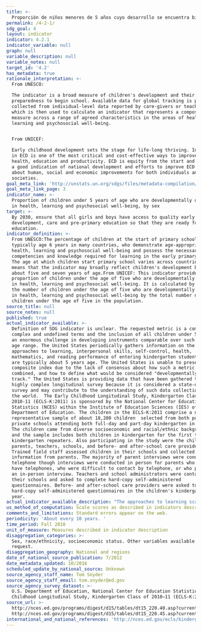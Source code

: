 ```yaml
---
title: >-
  Proporción de niños menores de 5 años cuyo desarrollo se encuentra bien encauzado en cuanto a la salud, el aprendizaje y el bienestar psicosocial, desglosado por sexo
permalink: /4-2-1/
sdg_goal: 4
layout: indicator
indicator: 4.2.1
indicator_variable: null
graph: null
variable_description: null
variable_notes: null
target_id: '4.2'
has_metadata: true
rationale_interpretation: >-
  From UNESCO:

  The indicator is a broad measure of children's development and their
  preparedness to begin school. Available data for global tracking is presently
  collected from individual-level data reported by care-givers or teachers,
  which is then used to calculate an indicator that represents a composite
  measure across a range of agreed characteristics in the areas of health,
  learning and psychosocial well-being.


  From UNICEF: 

  Early childhood development sets the stage for life-long thriving. Investing
  in ECD is one of the most critical and cost-effective ways to improve adult
  health, education and productivity. ECD is equity from the start and provides
  a good indication of national development and efforts to improve ECD can bring
  about human, social and economic improvements for both individuals and
  societies.
goal_meta_link: 'http://unstats.un.org/sdgs/files/metadata-compilation/Metadata-Goal-4.pdf'
goal_meta_link_page: 3
indicator_name: >-
  Proportion of children under 5 years of age who are developmentally on track
  in health, learning and psychosocial well-being, by sex
target: >-
  By 2030, ensure that all girls and boys have access to quality early childhood
  development, care and pre-primary education so that they are ready for primary
  education.
indicator_definition: >-
  From UNESCO:The percentage of children at the start of primary school,
  typically age 6 years in many countries, who demonstrate age-appropriate
  health, learning and psychosocial well-being and possess the necessary
  competencies and knowledge required for learning in the early primary grades.
  The age at which children start primary school varies across countries. This
  means that the indicator may broadly reflect children's development between
  about five and seven years of age.From UNICEF: This indicator provides the
  proportion of children under the age of five who are developmentally on track
  in health, learning and psychosocial well-being. It is calculated by dividing
  the number of children under the age of five who are developmentally on track
  in health, learning and psychosocial well-being by the total number of
  children under the age of five in the population.
source_title: null
source_notes: null
published: true
actual_indicator_available: >-
  Definition of SDG indicator is unclear. The requested metric is a composite of
  complex and undefined terms and the inclusion of all children under 5 presents
  an enormous challenge in developing instruments comparable over such a wide
  age range. The United States periodically gathers information on the
  approaches to learning, interpersonal skills, self-control, health,
  mathematics, and reading performance of entering kindergarten students, who
  are typically about 5 years age. The United States is unable to present a
  composite index due to the lack of consensus about how such a metric would be
  combined, and how to define what would be considered "developmentally on
  track." The United States is providing data that have been gathered through a
  highly complex longitudinal survey because it is considered a state-of-the-art
  survey and may contribute to the understanding of such data collections across
  the world.  The Early Childhood Longitudinal Study, Kindergarten Class of
  2010-11 (ECLS-K:2011) is sponsored by the National Center for Education
  Statistics (NCES) within the Institute of Education Sciences (IES) of the U.S.
  Department of Education. The children in the ECLS-K:2011 comprise a nationally
  representative sample of about 18,200 children  selected from both public and
  private schools attending both full-day and part-day kindergarten in 2010-11.
  The children came from diverse socioeconomic and racial/ethnic backgrounds,
  and the sample includes both children in kindergarten for the first time and
  kindergarten repeaters. Also participating in the study were the children's
  parents, teachers, schools, and before- and after-school care providers.
  Trained field staff assessed children in their schools and collected
  information from parents. The majority of parent interviews were conducted by
  telephone though interviews were conducted in person for parents who did not
  have telephones, who were difficult to contact by telephone, or who preferred
  an in-person interview. Teachers and school administrators were contacted at
  their schools and asked to complete hard-copy self-administered
  questionnaires. Before- and after-school care providers were asked to complete
  hard-copy self-administered questionnaires in the children's kindergarten
  year.
actual_indicator_available_description: "The approaches to learning scale is based on teachers' reports on how students rate in seven areas: attentiveness, task persistence, eagerness to learn, learning independence, ability to adapt easily to changes in routine, organization, and ability to follow classroom rules. Possible scores on the approaches to learning scale range from 1 to 4, with higher scores indicating that a child exhibits positive learning behaviors more often. The interpersonal skills scale is based on teachers' reports on the student’s skill in forming and maintaining friendships; getting along with people who are different; comforting or helping other children; expressing feelings, ideas, and opinions in positive ways; and showing sensitivity to the feelings of others. Possible scores on the interpersonal skills scale range from 1 to 4, with higher scores indicating that a child interacted with others in a positive way more often. The self-control scale is based on teachers' reports on the student’s ability to control behavior by respecting the property rights of others, controlling temper, accepting peer ideas for group activities, and responding appropriately to pressure from peers. Possible scores on the self-control scale range from 1 to 4, with higher scores indicating that a child exhibited behaviors indicative of self-control more often. Reading score reflects performance on questions measuring basic skills (print familiarity, letter recognition, beginning and ending sounds, rhyming words, and word recognition); vocabulary knowledge; and reading comprehension, including identifying information specifically stated in text (e.g., definitions, facts, and supporting details), making complex inferences from texts, and considering the text objectively and judging its appropriateness and quality. Possible scores for the reading assessment range from 0 to 120. Mathematics score reflects performance on questions on number sense, properties, and operations; measurement; geometry and spatial sense; data analysis, statistics, and probability (measured with a set of simple questions assessing children’s ability to read a graph); and prealgebra skills such as identification of patterns. Possible scores for the mathematics assessment range from 0 to 113. Socioeconomic status (SES) was measured by a composite score based on parental education and occupations and household income during the child’s kindergarten year. Variable name                Variable label i4_2_1learnapp_total\t    Mean approaches to learning score, total i4_2_1learnapp_male\t        Mean approaches to learning score, male i4_2_1learnapp_female\t    Mean approaches to learning score, female i4_2_1learnapp_indian\t    Mean approaches to learning score, American Indian/Alaska Native i4_2_1learnapp_lowses\t    Mean approaches to learning score, low quintile socioeconomic status i4_2_1learnapp_midses\t    Mean approaches to learning score, middle three quintiles socioeconomic status i4_2_1learnapp_highses\t    Mean approaches to learning score, low quintile socioeconomic status i4_2_1interperson_total\t    Mean interpersonal skills score, total i4_2_1interperson_male\t    Mean interpersonal skills score, male i4_2_1interperson_female\tMean interpersonal skills score, female i4_2_1interperson_indian\tMean interpersonal skills score, American Indian/Alaska Native i4_2_1interperson_lowses\tMean interpersonal skills score, low quintile socioeconomic status i4_2_1interperson_midses\tMean interpersonal skills score, middle three quintiles socioeconomic status i4_2_1interperson_highses\tMean interpersonal skills score, low quintile socioeconomic status i4_2_1control_total\t        Mean self-control score, total i4_2_1control_male\t        Mean self-control score, male i4_2_1control_female\t    Mean self-control score, female i4_2_1control_indian\t    Mean self-control score, American Indian/Alaska Native i4_2_1control_lowses\t    Mean self-control score, low quintile socioeconomic status i4_2_1control_midses\t    Mean self-control score, middle three quintiles socioeconomic status i4_2_1control_highses\t    Mean self-control score, low quintile socioeconomic status i4_2_1reading_total\t        Mean reading score, total i4_2_1reading_male\t        Mean reading score, male i4_2_1reading_female\t    Mean reading score, female i4_2_1reading_indian\t    Mean reading score, American Indian/Alaska Native i4_2_1reading_lowses\t    Mean reading score, low quintile socioeconomic status i4_2_1reading_midses\t    Mean reading score, middle three quintiles socioeconomic status i4_2_1reading_highses\t    Mean reading score, low quintile socioeconomic status i4_2_1math_total\t        Mean mathematics score, total i4_2_1math_male\t            Mean mathematics score, male i4_2_1math_female\t        Mean mathematics score, female i4_2_1math_indian\t        Mean mathematics score, American Indian/Alaska Native i4_2_1math_midses\t        Mean mathematics score, middle three quintiles socioeconomic status i4_2_1math_highses\t        Mean mathematics score, low quintile socioeconomic status"
us_method_of_computation: Scale scores as described in indicators description
comments_and_limitations: Standard errors appear on the web.
periodicity: 'About every 10 years. '
time_period: Fall 2010
unit_of_measure: Measures described in indicator description
disaggregation_categories: >-
  Sex, race/ethnicity, socioeconomic status. Other variables available on
  request. 
disaggregation_geography: National and regions
date_of_national_source_publication: 7/2012
date_metadata_updated: 10/2016
scheduled_update_by_national_source: Unknown
source_agency_staff_name: Tom Snyder
source_agency_staff_email: tom.snyder@ed.gov
source_agency_survey_dataset: >-
  U.S. Department of Education, National Center for Education Statistics, Early
  Childhood Longitudinal Study, Kindergarten Class of 2010–11 (ECLS-K:2011)
source_url: >-
  http://nces.ed.gov/programs/digest/d15/tables/dt15_220.40.asp?current=yes and
  http://nces.ed.gov/programs/digest/d15/tables/dt15_220.45.asp?current=yes
international_and_national_references: 'http://nces.ed.gov/ecls/kindergarten2011.asp'
---
```


